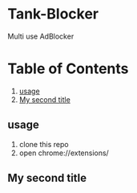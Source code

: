 # Tank-Blocker
Multi use AdBlocker

# Table of Contents

1. [usage](#usage)
2. [My second title](#my-second-title)
## usage
1. clone this repo 
2. open chrome://extensions/ 

## My second title
